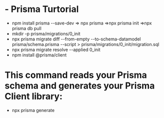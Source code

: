 # - Prisma Turtorial
- npm install prisma --save-dev => npx prisma =>npx prisma init =>npx prisma db pull
- mkdir -p prisma/migrations/0_init
- npx prisma migrate diff --from-empty --to-schema-datamodel prisma/schema.prisma --script > prisma/migrations/0_init/migration.sql
- npx prisma migrate resolve --applied 0_init
- npm install @prisma/client

# This command reads your Prisma schema and generates your Prisma Client library:
- npx prisma generate 








